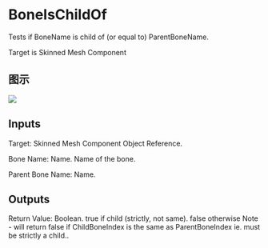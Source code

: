 # BoneIsChildOf

Tests if BoneName is child of (or equal to) ParentBoneName.

Target is Skinned Mesh Component

## 图示

![]($-20221218-18263359.png)

## Inputs

Target: Skinned Mesh Component Object Reference.

Bone Name: Name. Name of the bone.

Parent Bone Name: Name.  

## Outputs

Return Value: Boolean. true if child (strictly, not same). false otherwise Note - will return false if ChildBoneIndex is the same as ParentBoneIndex ie. must be strictly a child..

